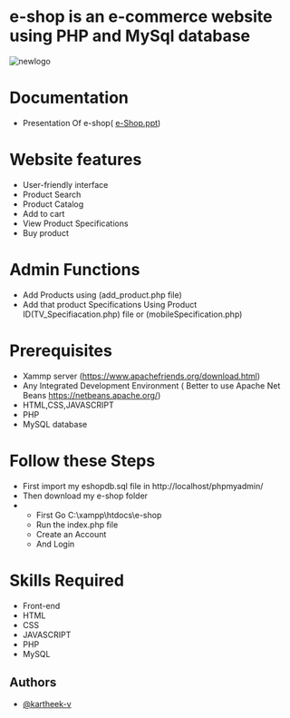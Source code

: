 # e-shop is an e-commerce website using PHP and MySql database


![newlogo](https://github.com/kartheek-v/e-shop/assets/144913141/11ae1525-c7e2-4b06-b2a3-b3885562b67a)

# Documentation
- Presentation Of e-shop( [ e-Shop.ppt](https://github.com/kartheek-v/e-shop/files/12597484/e-SHOP.pptx))

# Website features
- User-friendly interface
- Product Search
- Product Catalog
- Add to cart
- View Product Specifications
- Buy product
# Admin Functions
- Add Products using (add_product.php file)
- Add that product Specifications Using Product ID(TV_Specifiacation.php) file or (mobileSpecification.php)
# Prerequisites
- Xammp server (https://www.apachefriends.org/download.html)
- Any Integrated Development Environment ( Better to use Apache Net Beans https://netbeans.apache.org/)
- HTML,CSS,JAVASCRIPT
- PHP
- MySQL database
# Follow these Steps 
- First import my eshopdb.sql file in http://localhost/phpmyadmin/
- Then download my e-shop folder 
- - First Go C:\xampp\htdocs\e-shop
  -  Run the index.php file
  - Create an Account
  - And Login
# Skills Required
- Front-end
- HTML
- CSS
- JAVASCRIPT
- PHP
- MySQL

## Authors
- [@kartheek-v](https://github.com/kartheek-v)


  


